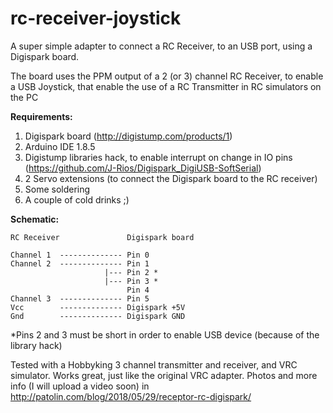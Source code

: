 # rc-receiver-joystick
A super simple adapter to connect a RC Receiver, to an USB port, using a Digispark board.

The board uses the PPM output of a 2 (or 3) channel RC Receiver, to enable a USB Joystick, that enable the use of a RC Transmitter in RC simulators on the PC

**Requirements:**

1. Digispark board (http://digistump.com/products/1)
2. Arduino IDE 1.8.5
3. Digistump libraries hack, to enable interrupt on change in IO pins (https://github.com/J-Rios/Digispark_DigiUSB-SoftSerial)
4. 2 Servo extensions (to connect the Digispark board to the RC receiver)
4. Some soldering
5. A couple of cold drinks ;)

**Schematic:**

```
RC Receiver               Digispark board

Channel 1  -------------- Pin 0
Channel 2  -------------- Pin 1
                     |--- Pin 2 *
                     |--- Pin 3 *
                          Pin 4
Channel 3  -------------- Pin 5    
Vcc        -------------- Digispark +5V 
Gnd        -------------- Digispark GND
```

*Pins 2 and 3 must be short in order to enable USB device (because of the library hack)

Tested with a Hobbyking 3 channel transmitter and receiver, and VRC simulator. Works great, just like the original VRC adapter. Photos and more info (I will upload a video soon) in http://patolin.com/blog/2018/05/29/receptor-rc-digispark/
